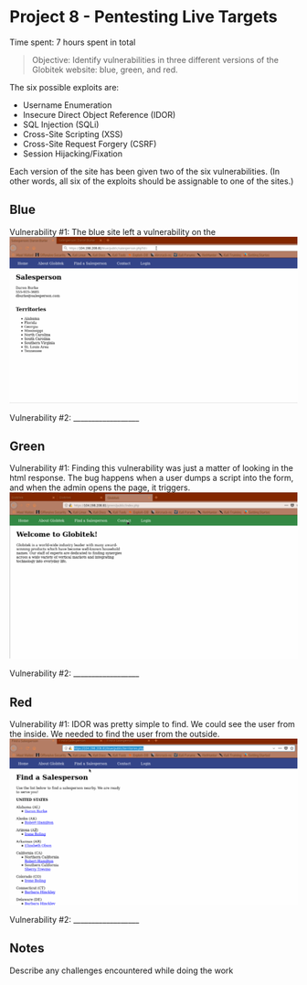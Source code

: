 # Project 8 - Pentesting Live Targets

Time spent: 7 hours spent in total

> Objective: Identify vulnerabilities in three different versions of the Globitek website: blue, green, and red.

The six possible exploits are:
* Username Enumeration
* Insecure Direct Object Reference (IDOR)
* SQL Injection (SQLi)
* Cross-Site Scripting (XSS)
* Cross-Site Request Forgery (CSRF)
* Session Hijacking/Fixation

Each version of the site has been given two of the six vulnerabilities. (In other words, all six of the exploits should be assignable to one of the sites.)

## Blue

Vulnerability #1: 
The blue site left a vulnerability on the 
<img src="SQLI.gif">


Vulnerability #2: __________________


## Green

Vulnerability #1: 
Finding this vulnerability was just a matter of looking in the html response. The bug happens when a user dumps a script into the form, and when the admin opens the page, it triggers. 
<img src="XSS.gif">

Vulnerability #2: __________________


## Red

Vulnerability #1: IDOR was pretty simple to find. We could see the user from the inside. We needed to find the user from the outside.
<img src="IDOR.gif">

Vulnerability #2: __________________


## Notes

Describe any challenges encountered while doing the work

